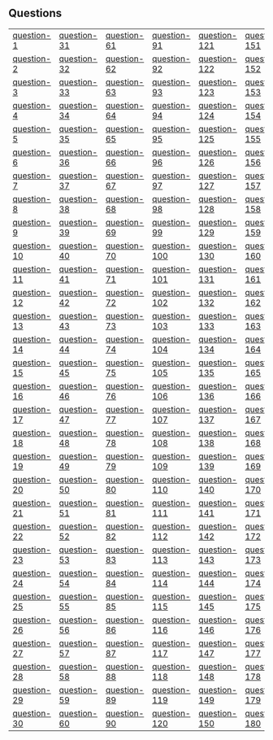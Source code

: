 ## Questions
|   |   |   |   |   |   |   |   |   |   |
|-  |-  |-  |-  |-  |-  |-  |-  |-  |- |
|[question-1](./q/question-1.pdf)|[question-31](./q/question-31.pdf)|[question-61](./q/question-61.pdf)|[question-91](./q/question-91.pdf)|[question-121](./q/question-121.pdf)|[question-151](./q/question-151.pdf)|[question-181](./q/question-181.pdf)|[question-211](./q/question-211.pdf)|[question-241](./q/question-241.pdf)|[question-271](./q/question-271.pdf)
|[question-2](./q/question-2.pdf)|[question-32](./q/question-32.pdf)|[question-62](./q/question-62.pdf)|[question-92](./q/question-92.pdf)|[question-122](./q/question-122.pdf)|[question-152](./q/question-152.pdf)|[question-182](./q/question-182.pdf)|[question-212](./q/question-212.pdf)|[question-242](./q/question-242.pdf)|[question-272](./q/question-272.pdf)
|[question-3](./q/question-3.pdf)|[question-33](./q/question-33.pdf)|[question-63](./q/question-63.pdf)|[question-93](./q/question-93.pdf)|[question-123](./q/question-123.pdf)|[question-153](./q/question-153.pdf)|[question-183](./q/question-183.pdf)|[question-213](./q/question-213.pdf)|[question-243](./q/question-243.pdf)|[question-273](./q/question-273.pdf)
|[question-4](./q/question-4.pdf)|[question-34](./q/question-34.pdf)|[question-64](./q/question-64.pdf)|[question-94](./q/question-94.pdf)|[question-124](./q/question-124.pdf)|[question-154](./q/question-154.pdf)|[question-184](./q/question-184.pdf)|[question-214](./q/question-214.pdf)|[question-244](./q/question-244.pdf)|[question-274](./q/question-274.pdf)
|[question-5](./q/question-5.pdf)|[question-35](./q/question-35.pdf)|[question-65](./q/question-65.pdf)|[question-95](./q/question-95.pdf)|[question-125](./q/question-125.pdf)|[question-155](./q/question-155.pdf)|[question-185](./q/question-185.pdf)|[question-215](./q/question-215.pdf)|[question-245](./q/question-245.pdf)|[question-275](./q/question-275.pdf)
|[question-6](./q/question-6.pdf)|[question-36](./q/question-36.pdf)|[question-66](./q/question-66.pdf)|[question-96](./q/question-96.pdf)|[question-126](./q/question-126.pdf)|[question-156](./q/question-156.pdf)|[question-186](./q/question-186.pdf)|[question-216](./q/question-216.pdf)|[question-246](./q/question-246.pdf)|[question-276](./q/question-276.pdf)
|[question-7](./q/question-7.pdf)|[question-37](./q/question-37.pdf)|[question-67](./q/question-67.pdf)|[question-97](./q/question-97.pdf)|[question-127](./q/question-127.pdf)|[question-157](./q/question-157.pdf)|[question-187](./q/question-187.pdf)|[question-217](./q/question-217.pdf)|[question-247](./q/question-247.pdf)|[question-277](./q/question-277.pdf)
|[question-8](./q/question-8.pdf)|[question-38](./q/question-38.pdf)|[question-68](./q/question-68.pdf)|[question-98](./q/question-98.pdf)|[question-128](./q/question-128.pdf)|[question-158](./q/question-158.pdf)|[question-188](./q/question-188.pdf)|[question-218](./q/question-218.pdf)|[question-248](./q/question-248.pdf)|[question-278](./q/question-278.pdf)
|[question-9](./q/question-9.pdf)|[question-39](./q/question-39.pdf)|[question-69](./q/question-69.pdf)|[question-99](./q/question-99.pdf)|[question-129](./q/question-129.pdf)|[question-159](./q/question-159.pdf)|[question-189](./q/question-189.pdf)|[question-219](./q/question-219.pdf)|[question-249](./q/question-249.pdf)|[question-279](./q/question-279.pdf)
|[question-10](./q/question-10.pdf)|[question-40](./q/question-40.pdf)|[question-70](./q/question-70.pdf)|[question-100](./q/question-100.pdf)|[question-130](./q/question-130.pdf)|[question-160](./q/question-160.pdf)|[question-190](./q/question-190.pdf)|[question-220](./q/question-220.pdf)|[question-250](./q/question-250.pdf)
|[question-11](./q/question-11.pdf)|[question-41](./q/question-41.pdf)|[question-71](./q/question-71.pdf)|[question-101](./q/question-101.pdf)|[question-131](./q/question-131.pdf)|[question-161](./q/question-161.pdf)|[question-191](./q/question-191.pdf)|[question-221](./q/question-221.pdf)|[question-251](./q/question-251.pdf)
|[question-12](./q/question-12.pdf)|[question-42](./q/question-42.pdf)|[question-72](./q/question-72.pdf)|[question-102](./q/question-102.pdf)|[question-132](./q/question-132.pdf)|[question-162](./q/question-162.pdf)|[question-192](./q/question-192.pdf)|[question-222](./q/question-222.pdf)|[question-252](./q/question-252.pdf)
|[question-13](./q/question-13.pdf)|[question-43](./q/question-43.pdf)|[question-73](./q/question-73.pdf)|[question-103](./q/question-103.pdf)|[question-133](./q/question-133.pdf)|[question-163](./q/question-163.pdf)|[question-193](./q/question-193.pdf)|[question-223](./q/question-223.pdf)|[question-253](./q/question-253.pdf)
|[question-14](./q/question-14.pdf)|[question-44](./q/question-44.pdf)|[question-74](./q/question-74.pdf)|[question-104](./q/question-104.pdf)|[question-134](./q/question-134.pdf)|[question-164](./q/question-164.pdf)|[question-194](./q/question-194.pdf)|[question-224](./q/question-224.pdf)|[question-254](./q/question-254.pdf)
|[question-15](./q/question-15.pdf)|[question-45](./q/question-45.pdf)|[question-75](./q/question-75.pdf)|[question-105](./q/question-105.pdf)|[question-135](./q/question-135.pdf)|[question-165](./q/question-165.pdf)|[question-195](./q/question-195.pdf)|[question-225](./q/question-225.pdf)|[question-255](./q/question-255.pdf)
|[question-16](./q/question-16.pdf)|[question-46](./q/question-46.pdf)|[question-76](./q/question-76.pdf)|[question-106](./q/question-106.pdf)|[question-136](./q/question-136.pdf)|[question-166](./q/question-166.pdf)|[question-196](./q/question-196.pdf)|[question-226](./q/question-226.pdf)|[question-256](./q/question-256.pdf)
|[question-17](./q/question-17.pdf)|[question-47](./q/question-47.pdf)|[question-77](./q/question-77.pdf)|[question-107](./q/question-107.pdf)|[question-137](./q/question-137.pdf)|[question-167](./q/question-167.pdf)|[question-197](./q/question-197.pdf)|[question-227](./q/question-227.pdf)|[question-257](./q/question-257.pdf)
|[question-18](./q/question-18.pdf)|[question-48](./q/question-48.pdf)|[question-78](./q/question-78.pdf)|[question-108](./q/question-108.pdf)|[question-138](./q/question-138.pdf)|[question-168](./q/question-168.pdf)|[question-198](./q/question-198.pdf)|[question-228](./q/question-228.pdf)|[question-258](./q/question-258.pdf)
|[question-19](./q/question-19.pdf)|[question-49](./q/question-49.pdf)|[question-79](./q/question-79.pdf)|[question-109](./q/question-109.pdf)|[question-139](./q/question-139.pdf)|[question-169](./q/question-169.pdf)|[question-199](./q/question-199.pdf)|[question-229](./q/question-229.pdf)|[question-259](./q/question-259.pdf)
|[question-20](./q/question-20.pdf)|[question-50](./q/question-50.pdf)|[question-80](./q/question-80.pdf)|[question-110](./q/question-110.pdf)|[question-140](./q/question-140.pdf)|[question-170](./q/question-170.pdf)|[question-200](./q/question-200.pdf)|[question-230](./q/question-230.pdf)|[question-260](./q/question-260.pdf)
|[question-21](./q/question-21.pdf)|[question-51](./q/question-51.pdf)|[question-81](./q/question-81.pdf)|[question-111](./q/question-111.pdf)|[question-141](./q/question-141.pdf)|[question-171](./q/question-171.pdf)|[question-201](./q/question-201.pdf)|[question-231](./q/question-231.pdf)|[question-261](./q/question-261.pdf)
|[question-22](./q/question-22.pdf)|[question-52](./q/question-52.pdf)|[question-82](./q/question-82.pdf)|[question-112](./q/question-112.pdf)|[question-142](./q/question-142.pdf)|[question-172](./q/question-172.pdf)|[question-202](./q/question-202.pdf)|[question-232](./q/question-232.pdf)|[question-262](./q/question-262.pdf)
|[question-23](./q/question-23.pdf)|[question-53](./q/question-53.pdf)|[question-83](./q/question-83.pdf)|[question-113](./q/question-113.pdf)|[question-143](./q/question-143.pdf)|[question-173](./q/question-173.pdf)|[question-203](./q/question-203.pdf)|[question-233](./q/question-233.pdf)|[question-263](./q/question-263.pdf)
|[question-24](./q/question-24.pdf)|[question-54](./q/question-54.pdf)|[question-84](./q/question-84.pdf)|[question-114](./q/question-114.pdf)|[question-144](./q/question-144.pdf)|[question-174](./q/question-174.pdf)|[question-204](./q/question-204.pdf)|[question-234](./q/question-234.pdf)|[question-264](./q/question-264.pdf)
|[question-25](./q/question-25.pdf)|[question-55](./q/question-55.pdf)|[question-85](./q/question-85.pdf)|[question-115](./q/question-115.pdf)|[question-145](./q/question-145.pdf)|[question-175](./q/question-175.pdf)|[question-205](./q/question-205.pdf)|[question-235](./q/question-235.pdf)|[question-265](./q/question-265.pdf)
|[question-26](./q/question-26.pdf)|[question-56](./q/question-56.pdf)|[question-86](./q/question-86.pdf)|[question-116](./q/question-116.pdf)|[question-146](./q/question-146.pdf)|[question-176](./q/question-176.pdf)|[question-206](./q/question-206.pdf)|[question-236](./q/question-236.pdf)|[question-266](./q/question-266.pdf)
|[question-27](./q/question-27.pdf)|[question-57](./q/question-57.pdf)|[question-87](./q/question-87.pdf)|[question-117](./q/question-117.pdf)|[question-147](./q/question-147.pdf)|[question-177](./q/question-177.pdf)|[question-207](./q/question-207.pdf)|[question-237](./q/question-237.pdf)|[question-267](./q/question-267.pdf)
|[question-28](./q/question-28.pdf)|[question-58](./q/question-58.pdf)|[question-88](./q/question-88.pdf)|[question-118](./q/question-118.pdf)|[question-148](./q/question-148.pdf)|[question-178](./q/question-178.pdf)|[question-208](./q/question-208.pdf)|[question-238](./q/question-238.pdf)|[question-268](./q/question-268.pdf)
|[question-29](./q/question-29.pdf)|[question-59](./q/question-59.pdf)|[question-89](./q/question-89.pdf)|[question-119](./q/question-119.pdf)|[question-149](./q/question-149.pdf)|[question-179](./q/question-179.pdf)|[question-209](./q/question-209.pdf)|[question-239](./q/question-239.pdf)|[question-269](./q/question-269.pdf)
|[question-30](./q/question-30.pdf)|[question-60](./q/question-60.pdf)|[question-90](./q/question-90.pdf)|[question-120](./q/question-120.pdf)|[question-150](./q/question-150.pdf)|[question-180](./q/question-180.pdf)|[question-210](./q/question-210.pdf)|[question-240](./q/question-240.pdf)|[question-270](./q/question-270.pdf)
